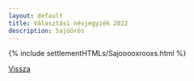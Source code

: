 ```yaml
---
layout: default
title: Választási névjegyzék 2022
description: Sajóörös
---
```


{% include settlementHTMLs/Sajooooxrooxs.html %}

[Vissza](../)